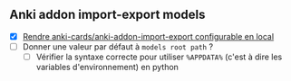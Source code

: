 ## Anki addon import-export models
* [x] [Rendre anki-cards/anki-addon-import-export configurable en local](obsidian://open?vault=Obsidian&file=David%20Gabison%2FArchive%2FRendre%20un%20AddOn%20Anki%20configurable)
* [ ] Donner une valeur par défaut à `models root path` ?
  * [ ] Vérifier la syntaxe correcte pour utiliser `%APPDATA%` (c'est à dire les variables d'environnement) en python
